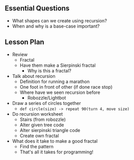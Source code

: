 ## Essential Questions

- What shapes can we create using recursion?
- When and why is a base-case important?

## Lesson Plan

- Review
    - Fractal
    - Have them make a Sierpinski fractal
        - Why is this a fractal?
- Talk about recursion
    - Definition for running a marathon
    - One foot in front of other (if done race stop)
    - Where have we seen recursion before
        - Robozzle/Lightbot
- Draw a series of circles together
    - `def circle(size) -> repeat 90(turn 4, move size)`
- Do recursion worksheet
    - Stairs (from robozzle)
    - Alter given tree code
    - Alter sierpinski triangle code
    - Create own fractal
- What does it take to make a good fractal
    - Find the pattern
    - That's all it takes for programming!
